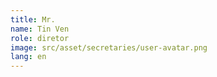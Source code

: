 ```yaml
---
title: Mr.
name: Tin Ven
role: diretor
image: src/asset/secretaries/user-avatar.png
lang: en
---
```

